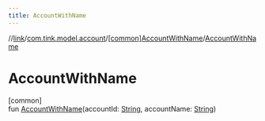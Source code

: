 ```yaml
---
title: AccountWithName
---
```

//[link](../../../index.html)/[com.tink.model.account](../index.html)/[[common]AccountWithName](index.html)/[AccountWithName](-account-with-name.html)



# AccountWithName



[common]\
fun [AccountWithName](-account-with-name.html)(accountId: [String](https://kotlinlang.org/api/latest/jvm/stdlib/kotlin/-string/index.html), accountName: [String](https://kotlinlang.org/api/latest/jvm/stdlib/kotlin/-string/index.html))




